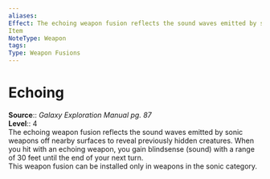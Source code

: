 ```yaml
---
aliases: 
Effect: The echoing weapon fusion reflects the sound waves emitted by sonic weapons off nearby surfaces to reveal previously hidden creatures. When you hit with an echoing weapon, you gain blindsense (sound) with a range of 30 feet until the end of your next turn. This weapon fusion can be installed only in weapons in the sonic category.
Item
NoteType: Weapon
tags: 
Type: Weapon Fusions
---
```


# Echoing

**Source**:: _Galaxy Exploration Manual pg. 87_  
**Level**:: 4  
The echoing weapon fusion reflects the sound waves emitted by sonic weapons off nearby surfaces to reveal previously hidden creatures. When you hit with an echoing weapon, you gain blindsense (sound) with a range of 30 feet until the end of your next turn.  
This weapon fusion can be installed only in weapons in the sonic category.
